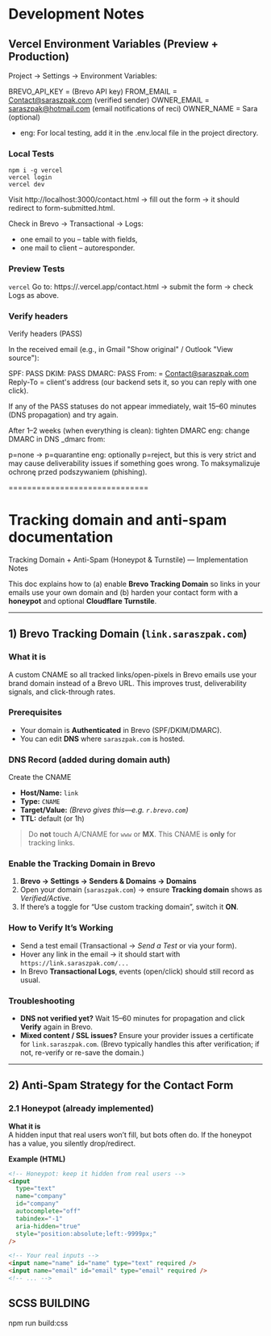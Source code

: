 # Development Notes

## Vercel Environment Variables (Preview + Production)

Project -> Settings -> Environment Variables:

BREVO_API_KEY = (Brevo API key)
FROM_EMAIL = Contact@saraszpak.com (verified sender)
OWNER_EMAIL = saraszpak@hotmail.com (email notifications of reci)
OWNER_NAME = Sara (optional)

- eng: For local testing, add it in the .env.local file in the project directory.

### Local Tests

```
npm i -g vercel
vercel login
vercel dev
```

Visit http://localhost:3000/contact.html -> fill out the form -> it should redirect to form-submitted.html.

Check in Brevo -> Transactional -> Logs:

- one email to you – table with fields,
- one mail to client – autoresponder.

### Preview Tests

`vercel`
Go to: https://<your-project>.vercel.app/contact.html -> submit the form -> check Logs as above.

### Verify headers

Verify headers (PASS)

In the received email (e.g., in Gmail "Show original" / Outlook "View source"):

SPF: PASS
DKIM: PASS
DMARC: PASS
From: = Contact@saraszpak.com
Reply-To = client's address (our backend sets it, so you can reply with one click).

If any of the PASS statuses do not appear immediately, wait 15–60 minutes (DNS propagation) and try again.

After 1–2 weeks (when everything is clean): tighten DMARC
eng: change DMARC in DNS \_dmarc from:

p=none -> p=quarantine
eng: optionally p=reject, but this is very strict and may cause deliverability issues if something goes wrong.
To maksymalizuje ochronę przed podszywaniem (phishing).

==============================

# Tracking domain and anti-spam documentation

Tracking Domain + Anti-Spam (Honeypot & Turnstile) — Implementation Notes

This doc explains how to (a) enable **Brevo Tracking Domain** so links in your emails use your own domain and (b) harden your contact form with a **honeypot** and optional **Cloudflare Turnstile**.

---

## 1) Brevo Tracking Domain (`link.saraszpak.com`)

### What it is

A custom CNAME so all tracked links/open-pixels in Brevo emails use your brand domain instead of a Brevo URL. This improves trust, deliverability signals, and click-through rates.

### Prerequisites

- Your domain is **Authenticated** in Brevo (SPF/DKIM/DMARC).
- You can edit **DNS** where `saraszpak.com` is hosted.

### DNS Record (added during domain auth)

Create the CNAME

- **Host/Name:** `link`
- **Type:** `CNAME`
- **Target/Value:** _(Brevo gives this—e.g. `r.brevo.com`)_
- **TTL:** default (or 1h)

> Do **not** touch A/CNAME for `www` or **MX**. This CNAME is **only** for tracking links.

### Enable the Tracking Domain in Brevo

1. **Brevo → Settings → Senders & Domains → Domains**
2. Open your domain (`saraszpak.com`) → ensure **Tracking domain** shows as _Verified/Active_.
3. If there’s a toggle for “Use custom tracking domain”, switch it **ON**.

### How to Verify It’s Working

- Send a test email (Transactional → _Send a Test_ or via your form).
- Hover any link in the email → it should start with `https://link.saraszpak.com/...`
- In Brevo **Transactional Logs**, events (open/click) should still record as usual.

### Troubleshooting

- **DNS not verified yet?** Wait 15–60 minutes for propagation and click **Verify** again in Brevo.
- **Mixed content / SSL issues?** Ensure your provider issues a certificate for `link.saraszpak.com`. (Brevo typically handles this after verification; if not, re-verify or re-save the domain.)

---

## 2) Anti-Spam Strategy for the Contact Form

### 2.1 Honeypot (already implemented)

**What it is**  
A hidden input that real users won’t fill, but bots often do. If the honeypot has a value, you silently drop/redirect.

**Example (HTML)**

```html
<!-- Honeypot: keep it hidden from real users -->
<input
  type="text"
  name="company"
  id="company"
  autocomplete="off"
  tabindex="-1"
  aria-hidden="true"
  style="position:absolute;left:-9999px;"
/>

<!-- Your real inputs -->
<input name="name" id="name" type="text" required />
<input name="email" id="email" type="email" required />
<!-- ... -->
```

## SCSS BUILDING

npm run build:css
